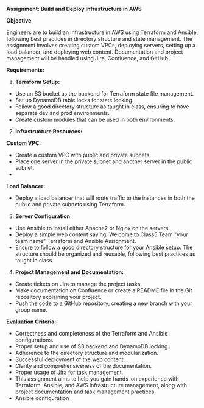 **Assignment: Build and Deploy Infrastructure in AWS**

**Objective**

Engineers are to build an infrastructure in AWS using Terraform and Ansible, following best practices in directory structure and state management. The assignment involves creating custom VPCs, deploying servers, setting up a load balancer, and deploying web content. Documentation and project management will be handled using Jira, Confluence, and GitHub.

**Requirements:**

1. **Terraform Setup:**

+ Use an S3 bucket as the backend for Terraform state file management.
+ Set up DynamoDB table locks for state locking.
+ Follow a good directory structure as taught in class, ensuring to have separate dev and prod environments.
+ Create custom modules that can be used in both environments.

2. **Infrastructure Resources:**

**Custom VPC:**

+ Create a custom VPC with public and private subnets.
+ Place one server in the private subnet and another server in the public subnet.
+ 
**Load Balancer:**
  
+ Deploy a load balancer that will route traffic to the instances in both the public and private subnets using Terraform.

3. **Server Configuration**

+ Use Ansible to install either Apache2 or Nginx on the servers.
+ Deploy a simple web content saying: Welcome to Class5 Team "your team name" Terraform and Ansible Assignment.
+ Ensure to follow a good directory structure for your Ansible setup. The structure should be organized and reusable, following best practices as taught in class 

4. **Project Management and Documentation:**

+ Create tickets on Jira to manage the project tasks.
+ Make documentation on Confluence or create a README file in the Git repository explaining your project.
+ Push the code to a GitHub repository, creating a new branch with your group name.


**Evaluation Criteria:**

+ Correctness and completeness of the Terraform and Ansible configurations.
+ Proper setup and use of S3 backend and DynamoDB locking.
+ Adherence to the directory structure and modularization.
+ Successful deployment of the web content.
+ Clarity and comprehensiveness of the documentation.
+ Proper usage of Jira for task management.
+ This assignment aims to help you gain hands-on experience with Terraform, Ansible, and AWS infrastructure management, along with project documentation and task management practices
+ Ansible configuration
  
